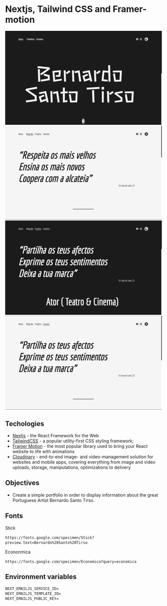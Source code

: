 # Nextjs, Tailwind CSS and Framer-motion

![Home Dark](https://github.com/dopelyner/bernardo-santo-tirso/blob/master/public/images/showcase/home-dark.png?raw=true)
![Biography Light](https://github.com/dopelyner/bernardo-santo-tirso/blob/master/public/images/showcase/biography-light.png?raw=true)
![Projects Dark](https://github.com/dopelyner/bernardo-santo-tirso/blob/master/public/images/showcase/projects-dark.png?raw=true)
![Contacts Light](https://github.com/dopelyner/bernardo-santo-tirso/blob/master/public/images/showcase/contacts-light.png?raw=true)


##  Techologies 
- [Nextjs](https://nextjs.org/) - the React Framework for the Web
- [TailwindCSS](https://tailwindcss.com/) - a popular utility-first CSS styling framework;
- [Framer Motion](https://www.framer.com/motion/) - the most popular library used to bring your React website to life with animations
- [Cloudinary](https://cloudinary.com/) - end-to-end image- and video-management solution for websites and mobile apps, covering everything from image and video uploads, storage, manipulations, optimizations to delivery

##  Objectives
- Create a simple portfolio in order to display information about the great Portuguese Artist Bernardo Santo Tirso.

## Fonts
Stick
```
https://fonts.google.com/specimen/Stick?preview.text=Bernardo%20Santo%20Tirso
```
Econonmica
```
https://fonts.google.com/specimen/Economica?query=economica
```

## Environment variables
```
NEXT_EMAILJS_SERVICE_ID=
NEXT_EMAILJS_TEMPLATE_ID=
NEXT_EMAILJS_PUBLIC_KEY=
```
